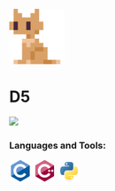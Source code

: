 <img src="_media/logo.png" 
width="100"
height="100"/>

# D5

<img src="https://ghchart.rshah.org/409ba5/D5rrr"/>

<h3 align="left">Languages and Tools:</h3>

<p align="left">
<a href="https://www.cprogramming.com/" target="_blank"> <img src="_media/c.svg" alt="c" width="40" height="40"/></a>
<a href="https://www.w3schools.com/cpp/" target="_blank">
<img src="_media/cplusplus.svg" alt="cplusplus" width="40" height="40"/></a>
<a href="https://www.python.org" target="_blank"> 
<img src="_media/python.svg" alt="python" width="40" height="40"/></a> 
</p>